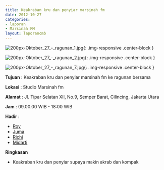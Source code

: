 ```yaml
---
title: Keakraban kru dan penyiar marsinah fm
date: 2012-10-27
categories:
- laporan
- Marsinah FM
layout: laporancmb
---
```



![200px-Oktober_27_-_ragunan_1.jpg](/uploads/200px-Oktober_27_-_ragunan_1.jpg){: .img-responsive .center-block }

![200px-Oktober_27_-_ragunan_2.jpg](/uploads/200px-Oktober_27_-_ragunan_2.jpg){: .img-responsive .center-block }

![200px-Oktober_27_-_ragunan_7.jpg](/uploads/200px-Oktober_27_-_ragunan_7.jpg){: .img-responsive .center-block }


**Tujuan** : Keakraban kru dan penyiar marsinah fm ke ragunan bersama 

**Lokasi** : Studio Marsinah fm 

**Alamat** : Jl. Tipar Selatan XII, No.9, Semper Barat, Cilincing, Jakarta Utara 

**Jam** : 09.00.00 WIB - 18:00 WIB 

**Hadir** :
* [Roy](http://wiki.ciptamedia.org/wiki/Roy)
* [Juma](http://wiki.ciptamedia.org/wiki/Juma)
* [Richi](http://wiki.ciptamedia.org/wiki/Richi)
* [Midarti](http://wiki.ciptamedia.org/wiki/Midarti)

**Ringkasan**  
* Keakraban kru dan penyiar supaya makin akrab dan kompak
